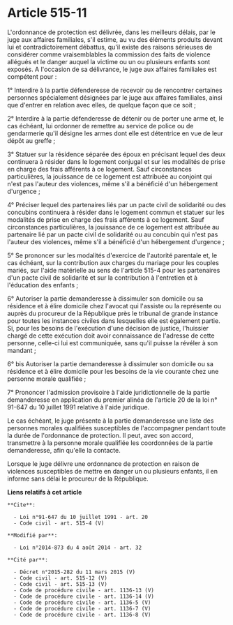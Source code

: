 # Article 515-11

L'ordonnance de protection est délivrée, dans les meilleurs délais, par le juge aux affaires familiales, s'il estime, au vu
des éléments produits devant lui et contradictoirement débattus, qu'il existe des raisons sérieuses de considérer comme
vraisemblables la commission des faits de violence allégués et le danger auquel la victime ou un ou plusieurs enfants sont
exposés. A l'occasion de sa délivrance, le juge aux affaires familiales est compétent pour : 

1° Interdire à la partie défenderesse de recevoir ou de rencontrer certaines personnes spécialement désignées par le juge aux
affaires familiales, ainsi que d'entrer en relation avec elles, de quelque façon que ce soit ; 

2° Interdire à la partie défenderesse de détenir ou de porter une arme et, le cas échéant, lui ordonner de remettre au
service de police ou de gendarmerie qu'il désigne les armes dont elle est détentrice en vue de leur dépôt au greffe ; 

3° Statuer sur la résidence séparée des époux en précisant lequel des deux continuera à résider dans le logement conjugal et
sur les modalités de prise en charge des frais afférents à ce logement. Sauf circonstances particulières, la jouissance de ce
logement est attribuée au conjoint qui n'est pas l'auteur des violences, même s'il a bénéficié d'un hébergement d'urgence ; 

4° Préciser lequel des partenaires liés par un pacte civil de solidarité ou des concubins continuera à résider dans le
logement commun et statuer sur les modalités de prise en charge des frais afférents à ce logement. Sauf circonstances
particulières, la jouissance de ce logement est attribuée au partenaire lié par un pacte civil de solidarité ou au concubin
qui n'est pas l'auteur des violences, même s'il a bénéficié d'un hébergement d'urgence ; 

5° Se prononcer sur les modalités d'exercice de l'autorité parentale et, le cas échéant, sur la contribution aux charges du
mariage pour les couples mariés, sur l'aide matérielle au sens de l'article 515-4 pour les partenaires d'un pacte civil de
solidarité et sur la contribution à l'entretien et à l'éducation des enfants ; 

6° Autoriser la partie demanderesse à dissimuler son domicile ou sa résidence et à élire domicile chez l'avocat qui l'assiste
ou la représente ou auprès du procureur de la République près le tribunal de grande instance pour toutes les instances
civiles dans lesquelles elle est également partie. Si, pour les besoins de l'exécution d'une décision de justice, l'huissier
chargé de cette exécution doit avoir connaissance de l'adresse de cette personne, celle-ci lui est communiquée, sans qu'il
puisse la révéler à son mandant ; 

6° bis Autoriser la partie demanderesse à dissimuler son domicile ou sa résidence et à élire domicile pour les besoins de la
vie courante chez une personne morale qualifiée ; 

7° Prononcer l'admission provisoire à l'aide juridictionnelle de la partie demanderesse en application du premier alinéa de
l'article 20 de la loi n° 91-647 du 10 juillet 1991 relative à l'aide juridique. 

Le cas échéant, le juge présente à la partie demanderesse une liste des personnes morales qualifiées susceptibles de
l'accompagner pendant toute la durée de l'ordonnance de protection. Il peut, avec son accord, transmettre à la personne
morale qualifiée les coordonnées de la partie demanderesse, afin qu'elle la contacte. 

Lorsque le juge délivre une ordonnance de protection en raison de violences susceptibles de mettre en danger un ou plusieurs
enfants, il en informe sans délai le procureur de la République.

**Liens relatifs à cet article**

	**Cite**:

	  - Loi n°91-647 du 10 juillet 1991 - art. 20
	  - Code civil - art. 515-4 (V)

	**Modifié par**:

	  - Loi n°2014-873 du 4 août 2014 - art. 32

	**Cité par**:

	  - Décret n°2015-282 du 11 mars 2015 (V)
	  - Code civil - art. 515-12 (V)
	  - Code civil - art. 515-13 (V)
	  - Code de procédure civile - art. 1136-13 (V)
	  - Code de procédure civile - art. 1136-14 (V)
	  - Code de procédure civile - art. 1136-5 (V)
	  - Code de procédure civile - art. 1136-7 (V)
	  - Code de procédure civile - art. 1136-8 (V)

